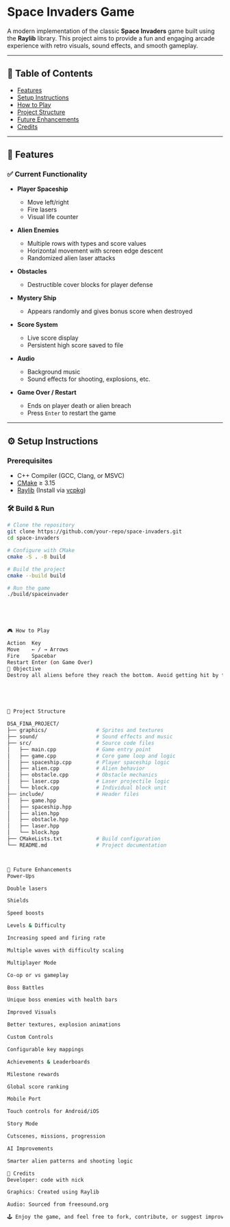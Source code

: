 # Space Invaders Game

A modern implementation of the classic **Space Invaders** game built using the **Raylib** library. This project aims to provide a fun and engaging arcade experience with retro visuals, sound effects, and smooth gameplay.

---

## 🧩 Table of Contents

- [Features](#features)
- [Setup Instructions](#setup-instructions)
- [How to Play](#how-to-play)
- [Project Structure](#project-structure)
- [Future Enhancements](#future-enhancements)
- [Credits](#credits)

---

## 🚀 Features

### ✅ Current Functionality

- **Player Spaceship**
  - Move left/right
  - Fire lasers
  - Visual life counter

- **Alien Enemies**
  - Multiple rows with types and score values
  - Horizontal movement with screen edge descent
  - Randomized alien laser attacks

- **Obstacles**
  - Destructible cover blocks for player defense

- **Mystery Ship**
  - Appears randomly and gives bonus score when destroyed

- **Score System**
  - Live score display
  - Persistent high score saved to file

- **Audio**
  - Background music
  - Sound effects for shooting, explosions, etc.

- **Game Over / Restart**
  - Ends on player death or alien breach
  - Press `Enter` to restart the game

---

## ⚙️ Setup Instructions

### Prerequisites

- C++ Compiler (GCC, Clang, or MSVC)
- [CMake](https://cmake.org/) ≥ 3.15
- [Raylib](https://www.raylib.com/) (Install via [vcpkg](https://github.com/microsoft/vcpkg))

### 🛠️ Build & Run

```bash
# Clone the repository
git clone https://github.com/your-repo/space-invaders.git
cd space-invaders

# Configure with CMake
cmake -S . -B build

# Build the project
cmake --build build

# Run the game
./build/spaceinvader





🎮 How to Play

Action	Key
Move	← / → Arrows
Fire	Spacebar
Restart	Enter (on Game Over)
🎯 Objective
Destroy all aliens before they reach the bottom. Avoid getting hit by their lasers. Use the obstacles as temporary protection.





📁 Project Structure

DSA_FINA_PROJECT/
├── graphics/                # Sprites and textures
├── sound/                   # Sound effects and music
├── src/                     # Source code files
│   ├── main.cpp             # Game entry point
│   ├── game.cpp             # Core game loop and logic
│   ├── spaceship.cpp        # Player spaceship logic
│   ├── alien.cpp            # Alien behavior
│   ├── obstacle.cpp         # Obstacle mechanics
│   ├── laser.cpp            # Laser projectile logic
│   └── block.cpp            # Individual block unit
├── include/                 # Header files
│   ├── game.hpp
│   ├── spaceship.hpp
│   ├── alien.hpp
│   ├── obstacle.hpp
│   ├── laser.hpp
│   └── block.hpp
├── CMakeLists.txt           # Build configuration
└── README.md                # Project documentation



🌱 Future Enhancements
Power-Ups

Double lasers

Shields

Speed boosts

Levels & Difficulty

Increasing speed and firing rate

Multiple waves with difficulty scaling

Multiplayer Mode

Co-op or vs gameplay

Boss Battles

Unique boss enemies with health bars

Improved Visuals

Better textures, explosion animations

Custom Controls

Configurable key mappings

Achievements & Leaderboards

Milestone rewards

Global score ranking

Mobile Port

Touch controls for Android/iOS

Story Mode

Cutscenes, missions, progression

AI Improvements

Smarter alien patterns and shooting logic

🙌 Credits
Developer: code with nick

Graphics: Created using Raylib

Audio: Sourced from freesound.org

🕹️ Enjoy the game, and feel free to fork, contribute, or suggest improvements!
